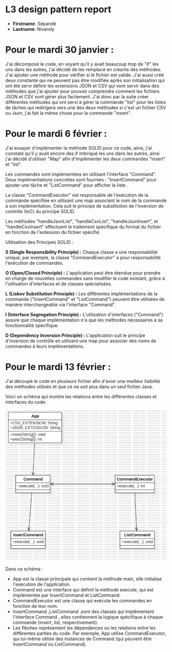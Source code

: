 # L3 design pattern report

- **Firstname**: Sépande
- **Lastname**: Nivandy

# Pour le mardi 30 janvier : # 
J'ai décomposé le code, en voyant qu'il y avait beaucoup trop de "if" les uns dans les autres, j'ai décidé de les remplacé en créants des méthodes.
J'ai ajouter une méthode pour vérifier si le fichier est valide.
J'ai aussi créé deux constante qui ne peuvent pas être modifiée après son initialisation qui ont été servi  définir les extensions JSON et CSV qui vont servir dans des méthodes
que j'ai ajouter pour pouvoir comprendre comment les fichiers JSON et CSV sont gérer plus facilement.
J'ai donc par la suite créer différentes méthodes qui ont servi à gérer la commande "list" pour les listes de tâches qui redirigera vers une des deux méthodes si c'est un fichier CSV ou Json, j'ai fait la même chose pour la commande "insert".

# Pour le mardi 6 février : #
J'ai essayer d'implémenter la méthode SOLID pour ce code, ainsi, j'ai constaté qu'il y avait encore des if imbriqué les uns dans les autres, ainsi j'ai décidé d'utiliser "Map" afin d'implémenter les deux commandes "insert" et "list".

Les commandes sont implémentées en utilisant l'interface "Command". Deux implémentations concrètes sont fournies : "InsertCommand" pour ajouter une tâche et "ListCommand" pour afficher la liste.

La classe "CommandExecutor" est responsable de l'exécution de la commande spécifiée en utilisant une map associant le nom de la commande à son implémentation. Cela suit le principe de substitution de l'inversion de contrôle (IoC) du principe SOLID.

Les méthodes "handleJsonList", "handleCsvList", "handleJsonInsert", et "handleCsvInsert" effectuent le traitement spécifique du format du fichier en fonction de l'extension du fichier spécifié.

Utilisation des Principes SOLID :

**S (Single Responsibility Principle) :** Chaque classe a une responsabilité unique, par exemple, la classe "CommandExecutor" a pour responsabilité l'exécution de commandes.

**O (Open/Closed Principle) :** L'application peut être étendue pour prendre en charge de nouvelles commandes sans modifier le code existant, grâce à l'utilisation d'interfaces et de classes spécialisées.

**L (Liskov Substitution Principle) :** Les différentes implémentations de la commande ("InsertCommand" et "ListCommand") peuvent être utilisées de manière interchangeable via l'interface "Command".

**I (Interface Segregation Principle) :** L'utilisation d'interfaces ("Command") assure que chaque implémentation n'a que les méthodes nécessaires à sa fonctionnalité spécifique.

**D (Dependency Inversion Principle) :** L'application suit le principe d'inversion de contrôle en utilisant une map pour associer des noms de commandes à leurs implémentations.


# Pour le mardi 13 février : #
J'ai découpé le code en plusieurs fichier afin d'avoir une meilleur lisibilité des méthodes utilisés et que ce ne soit plus dans un seul fichier Java.

Voici un schéma qui montre les relations entre les différentes classes et interfaces du code:

![Schéma](Schéma.png)

Dans ce schéma :

- App est la classe principale qui contient la méthode main, elle initialise l'exécution de l'application.
- Command est une interface qui définit la méthode execute, qui est implémentée par InsertCommand et ListCommand.
- CommandExecutor est une classe qui exécute les commandes en fonction de leur nom.
- InsertCommand ,ListCommand ,sont des classes qui implémentent l'interface Command , elles contiennent la logique spécifique à chaque commande (insert, list, respectivement).
- Les flèches représentent les dépendances ou les relations entre les différentes parties du code. Par exemple, App utilise CommandExecutor, qui lui-même utilise des instances de Command (qui peuvent être InsertCommand ou ListCommand).
